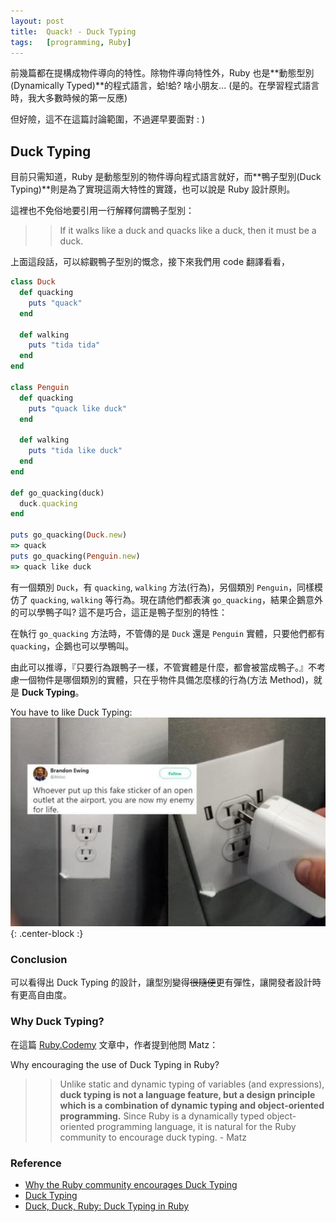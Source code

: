 ```yaml
---
layout: post
title:  Quack! - Duck Typing
tags:	[programming, Ruby]
---
```

前幾篇都在提構成物件導向的特性。除物件導向特性外，Ruby 也是**動態型別(Dynamically Typed)**的程式語言，蛤!蛤? 啥小朋友... (是的。在學習程式語言時，我大多數時候的第一反應)

但好險，這不在這篇討論範圍，不過遲早要面對 : )

## Duck Typing
目前只需知道，Ruby 是動態型別的物件導向程式語言就好，而**鴨子型別(Duck Typing)**則是為了實現這兩大特性的實踐，也可以說是 Ruby 設計原則。

這裡也不免俗地要引用一行解釋何謂鴨子型別：
>>If it walks like a duck and quacks like a duck, then it must be a duck.

上面這段話，可以綜觀鴨子型別的慨念，接下來我們用 code 翻譯看看，

```ruby
class Duck
  def quacking
    puts "quack"
  end

  def walking
    puts "tida tida"
  end
end

class Penguin
  def quacking
    puts "quack like duck"
  end

  def walking
    puts "tida like duck"
  end
end

def go_quacking(duck)
  duck.quacking
end

puts go_quacking(Duck.new)
=> quack
puts go_quacking(Penguin.new)
=> quack like duck
```

有一個類別 `Duck`，有 `quacking`, `walking` 方法(行為)，另個類別 `Penguin`，同樣模仿了 `quacking`, `walking` 等行為。現在請他們都表演 `go_quacking`，結果企鵝意外的可以學鴨子叫? 這不是巧合，這正是鴨子型別的特性：

在執行 `go_quacking` 方法時，不管傳的是 `Duck` 還是 `Penguin` 實體，只要他們都有 `quacking`，企鵝也可以學鴨叫。

由此可以推導，『只要行為跟鴨子一樣，不管實體是什麼，都會被當成鴨子。』不考慮一個物件是哪個類別的實體，只在乎物件具備怎麼樣的行為(方法 Method)，就是 **Duck Typing**。

You have to like Duck Typing:
![fake_outlet](/img/fake-outlet.jpg){: .center-block :}


### Conclusion
可以看得出 Duck Typing 的設計，讓型別變得~~很隨便~~更有彈性，讓開發者設計時有更高自由度。

### Why Duck Typing?
在這篇 [Ruby.Codemy] 文章中，作者提到他問 Matz：

Why encouraging the use of Duck Typing in Ruby?
>>Unlike static and dynamic typing of variables (and expressions), **duck typing is not a language feature, but a design principle which is a combination of dynamic typing and object-oriented programming.** Since Ruby is a dynamically typed object-oriented programming language, it is natural for the Ruby community to encourage duck typing. - Matz

### Reference
- [Why the Ruby community encourages Duck Typing][Ruby.Codemy]
- [Duck Typing](http://rubylearning.com/satishtalim/duck_typing.html)
- [Duck, Duck, Ruby: Duck Typing in Ruby](https://revelry.co/duck-typing-with-ruby/)



[Ruby.Codemy]: https://medium.com/rubycademy/why-ruby-community-encourages-duck-typing-2e5fb529fca1
